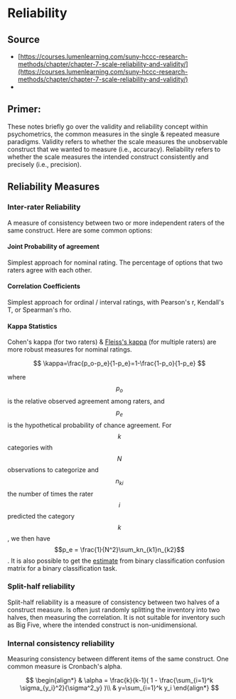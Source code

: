 # Reliability

## Source

* [https://courses.lumenlearning.com/suny-hccc-research-methods/chapter/chapter-7-scale-reliability-and-validity/](https://courses.lumenlearning.com/suny-hccc-research-methods/chapter/chapter-7-scale-reliability-and-validity/)
*

## Primer:&#x20;

These notes briefly go over the validity and reliability concept within psychometrics, the common measures in the single & repeated measure paradigms. Validity refers to whether the scale measures the unobservable construct that we wanted to measure (i.e., accuracy). Reliability refers to whether the scale measures the intended construct consistently and precisely (i.e., precision).&#x20;



## Reliability Measures

### Inter-rater Reliability

A measure of consistency between two or more independent raters of the same construct. Here are some common options:&#x20;

#### Joint Probability of agreement&#x20;

Simplest approach for nominal rating. The percentage of options that two raters agree with each other.&#x20;

#### Correlation Coefficients

Simplest approach for ordinal / interval ratings, with Pearson's r, Kendall's T, or Spearman's rho.&#x20;

#### Kappa Statistics

Cohen's kappa (for two raters) & [Fleiss's kappa](https://en.wikipedia.org/wiki/Fleiss's_kappa) (for multiple raters) are more robust measures for nominal ratings.&#x20;

$$
\kappa=\frac{p_o-p_e}{1-p_e}=1-\frac{1-p_o}{1-p_e}
$$

where $$p_o$$ is the relative observed agreement among raters, and $$p_e$$ is the hypothetical probability of chance agreement. For $$k$$ categories with $$N$$ observations to categorize and $$n_{ki}$$ the number of times the rater $$i$$ predicted the category $$k$$, we then have $$p_e = \frac{1}{N^2}\sum_kn_{k1}n_{k2}$$. It is also possible to get the [estimate](https://en.wikipedia.org/wiki/Cohen's_kappa) from binary classification confusion matrix for a binary classification task.&#x20;

### Split-half reliability&#x20;

Split-half reliability is a measure of consistency between two halves of a construct measure. Is often just randomly splitting the inventory into two halves, then measuring the correlation. It is not suitable for inventory such as Big Five, where the intended construct is non-unidimensional.&#x20;

### Internal consistency reliability

Measuring consistency between different items of the same construct. One common measure is Cronbach's alpha.&#x20;

$$
\begin{align*}
& \alpha = \frac{k}{k-1}( 1 - \frac{\sum_{i=1}^k \sigma_{y_i}^2}{\sigma^2_y} )\\
& y=\sum_{i=1}^k y_i
\end{align*}
$$
